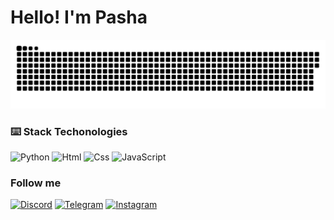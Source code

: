 # Hello! I'm Pasha

[![Header](https://github.com/pashtetx/pashtetx/blob/main/assets/header.svg)](https://discord.gg/fRfSKGYxJP)


### ⌨️ Stack Techonologies 

![Python](https://img.shields.io/badge/Python-1a1a1a?style=for-the-badge&logo=Python&logoColor=blue)
![Html](https://img.shields.io/badge/-HTML-090909?style=for-the-badge&logo=html5)
![Css](https://img.shields.io/badge/-CSS-090909?style=for-the-badge&logo=css3&logoColor=2862E9)
![JavaScript](https://img.shields.io/badge/-JavaScript-090909?style=for-the-badge&logo=javascript&logoColor=ffbf00)


### Follow me

[![Discord](https://img.shields.io/badge/-Discord-090909?style=for-the-badge&logo=discord&logoColor=7289DA)](https://discord.gg/d2stsGWU)
[![Telegram](https://img.shields.io/badge/-Telegram-090909?style=for-the-badge&logo=telegram&logoColor=2CA5E0)](https://www.instagram.com/radio_pavlo/)
[![Instagram](https://img.shields.io/badge/-Instagram-090909?style=for-the-badge&logo=instagram&logoColor=E4405F)](https://www.instagram.com/radio_pavlo/)

